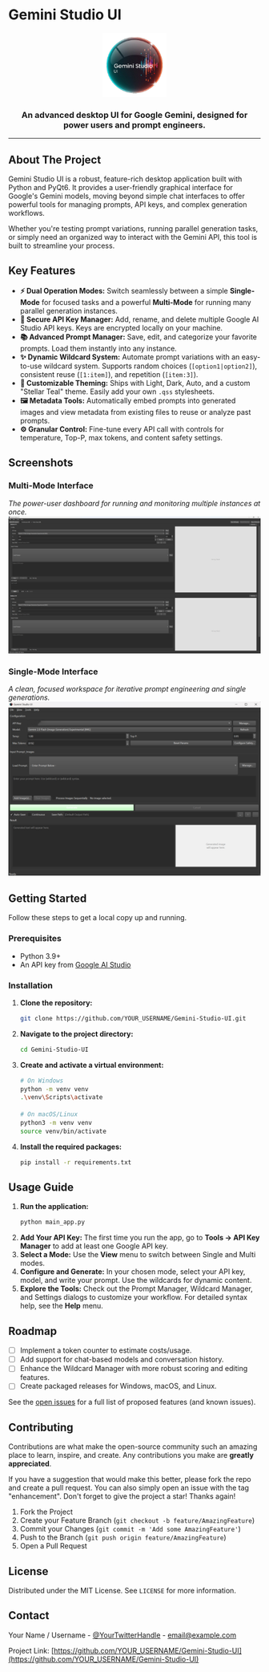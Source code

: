 # Gemini Studio UI

<p align="center">
  <img src="./icons/app_icon.png" alt="Gemini Studio UI Logo" width="128"/>
</p>

<h3 align="center">An advanced desktop UI for Google Gemini, designed for power users and prompt engineers.</h3>

<p align="center">
  <!-- Optional: Add badges later -->
  <!-- <img src="https://img.shields.io/github/v/release/YOUR_USERNAME/Gemini-Studio-UI" alt="Latest Release"> -->
  <!-- <img src="https://img.shields.io/github/license/YOUR_USERNAME/Gemini-Studio-UI" alt="License"> -->
</p>

---

## About The Project

Gemini Studio UI is a robust, feature-rich desktop application built with Python and PyQt6. It provides a user-friendly graphical interface for Google's Gemini models, moving beyond simple chat interfaces to offer powerful tools for managing prompts, API keys, and complex generation workflows.

Whether you're testing prompt variations, running parallel generation tasks, or simply need an organized way to interact with the Gemini API, this tool is built to streamline your process.

## Key Features

-   **⚡ Dual Operation Modes:** Switch seamlessly between a simple **Single-Mode** for focused tasks and a powerful **Multi-Mode** for running many parallel generation instances.
-   **🔑 Secure API Key Manager:** Add, rename, and delete multiple Google AI Studio API keys. Keys are encrypted locally on your machine.
-   **📚 Advanced Prompt Manager:** Save, edit, and categorize your favorite prompts. Load them instantly into any instance.
-   **✨ Dynamic Wildcard System:** Automate prompt variations with an easy-to-use wildcard system. Supports random choices (`[option1|option2]`), consistent reuse (`[1:item]`), and repetition (`[item:3]`).
-   **🎨 Customizable Theming:** Ships with Light, Dark, Auto, and a custom "Stellar Teal" theme. Easily add your own `.qss` stylesheets.
-   **🖼️ Metadata Tools:** Automatically embed prompts into generated images and view metadata from existing files to reuse or analyze past prompts.
-   **⚙️ Granular Control:** Fine-tune every API call with controls for temperature, Top-P, max tokens, and content safety settings.

## Screenshots

### Multi-Mode Interface
*The power-user dashboard for running and monitoring multiple instances at once.*
![Multi-Mode Interface Screenshot](Screenshot%201.png)

### Single-Mode Interface
*A clean, focused workspace for iterative prompt engineering and single generations.*
![Single-Mode Interface Screenshot](Screenshot%202.png)

## Getting Started

Follow these steps to get a local copy up and running.

### Prerequisites

-   Python 3.9+
-   An API key from [Google AI Studio](https://aistudio.google.com/app/apikey)

### Installation

1.  **Clone the repository:**
    ```bash
    git clone https://github.com/YOUR_USERNAME/Gemini-Studio-UI.git
    ```
2.  **Navigate to the project directory:**
    ```bash
    cd Gemini-Studio-UI
    ```
3.  **Create and activate a virtual environment:**
    ```bash
    # On Windows
    python -m venv venv
    .\venv\Scripts\activate

    # On macOS/Linux
    python3 -m venv venv
    source venv/bin/activate
    ```
4.  **Install the required packages:**
    ```bash
    pip install -r requirements.txt
    ```

## Usage Guide

1.  **Run the application:**
    ```bash
    python main_app.py
    ```
2.  **Add Your API Key:** The first time you run the app, go to **Tools -> API Key Manager** to add at least one Google API key.
3.  **Select a Mode:** Use the **View** menu to switch between Single and Multi modes.
4.  **Configure and Generate:** In your chosen mode, select your API key, model, and write your prompt. Use the wildcards for dynamic content.
5.  **Explore the Tools:** Check out the Prompt Manager, Wildcard Manager, and Settings dialogs to customize your workflow. For detailed syntax help, see the **Help** menu.

## Roadmap

-   [ ] Implement a token counter to estimate costs/usage.
-   [ ] Add support for chat-based models and conversation history.
-   [ ] Enhance the Wildcard Manager with more robust scoring and editing features.
-   [ ] Create packaged releases for Windows, macOS, and Linux.

See the [open issues](https://github.com/YOUR_USERNAME/Gemini-Studio-UI/issues) for a full list of proposed features (and known issues).

## Contributing

Contributions are what make the open-source community such an amazing place to learn, inspire, and create. Any contributions you make are **greatly appreciated**.

If you have a suggestion that would make this better, please fork the repo and create a pull request. You can also simply open an issue with the tag "enhancement".
Don't forget to give the project a star! Thanks again!

1.  Fork the Project
2.  Create your Feature Branch (`git checkout -b feature/AmazingFeature`)
3.  Commit your Changes (`git commit -m 'Add some AmazingFeature'`)
4.  Push to the Branch (`git push origin feature/AmazingFeature`)
5.  Open a Pull Request

## License

Distributed under the MIT License. See `LICENSE` for more information.

## Contact

Your Name / Username - [@YourTwitterHandle](https://twitter.com/YourTwitterHandle) - email@example.com

Project Link: [https://github.com/YOUR_USERNAME/Gemini-Studio-UI](https://github.com/YOUR_USERNAME/Gemini-Studio-UI)
